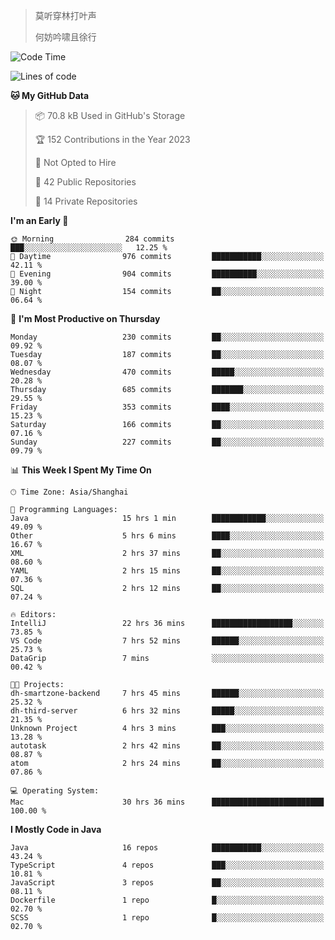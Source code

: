 > 莫听穿林打叶声
> 
> 何妨吟啸且徐行

<!-- ![Github Stats](https://github-readme-stats.vercel.app/api?username=catch6&count_private=true&show_icons=true&theme=gruvbox) -->

<!-- ![Top Langs](https://github-readme-stats.vercel.app/api/top-langs/?username=catch6&layout=compact) -->

<!--START_SECTION:waka-->
![Code Time](http://img.shields.io/badge/Code%20Time-33%20hrs%2042%20mins-blue)

![Lines of code](https://img.shields.io/badge/From%20Hello%20World%20I%27ve%20Written-9.3%20million%20lines%20of%20code-blue)

**🐱 My GitHub Data** 

> 📦 70.8 kB Used in GitHub's Storage 
 > 
> 🏆 152 Contributions in the Year 2023
 > 
> 🚫 Not Opted to Hire
 > 
> 📜 42 Public Repositories 
 > 
> 🔑 14 Private Repositories 
 > 
**I'm an Early 🐤** 

```text
🌞 Morning                284 commits         ███░░░░░░░░░░░░░░░░░░░░░░   12.25 % 
🌆 Daytime                976 commits         ███████████░░░░░░░░░░░░░░   42.11 % 
🌃 Evening                904 commits         ██████████░░░░░░░░░░░░░░░   39.00 % 
🌙 Night                  154 commits         ██░░░░░░░░░░░░░░░░░░░░░░░   06.64 % 
```
📅 **I'm Most Productive on Thursday** 

```text
Monday                   230 commits         ██░░░░░░░░░░░░░░░░░░░░░░░   09.92 % 
Tuesday                  187 commits         ██░░░░░░░░░░░░░░░░░░░░░░░   08.07 % 
Wednesday                470 commits         █████░░░░░░░░░░░░░░░░░░░░   20.28 % 
Thursday                 685 commits         ███████░░░░░░░░░░░░░░░░░░   29.55 % 
Friday                   353 commits         ████░░░░░░░░░░░░░░░░░░░░░   15.23 % 
Saturday                 166 commits         ██░░░░░░░░░░░░░░░░░░░░░░░   07.16 % 
Sunday                   227 commits         ██░░░░░░░░░░░░░░░░░░░░░░░   09.79 % 
```


📊 **This Week I Spent My Time On** 

```text
🕑︎ Time Zone: Asia/Shanghai

💬 Programming Languages: 
Java                     15 hrs 1 min        ████████████░░░░░░░░░░░░░   49.09 % 
Other                    5 hrs 6 mins        ████░░░░░░░░░░░░░░░░░░░░░   16.67 % 
XML                      2 hrs 37 mins       ██░░░░░░░░░░░░░░░░░░░░░░░   08.60 % 
YAML                     2 hrs 15 mins       ██░░░░░░░░░░░░░░░░░░░░░░░   07.36 % 
SQL                      2 hrs 12 mins       ██░░░░░░░░░░░░░░░░░░░░░░░   07.24 % 

🔥 Editors: 
IntelliJ                 22 hrs 36 mins      ██████████████████░░░░░░░   73.85 % 
VS Code                  7 hrs 52 mins       ██████░░░░░░░░░░░░░░░░░░░   25.73 % 
DataGrip                 7 mins              ░░░░░░░░░░░░░░░░░░░░░░░░░   00.42 % 

🐱‍💻 Projects: 
dh-smartzone-backend     7 hrs 45 mins       ██████░░░░░░░░░░░░░░░░░░░   25.32 % 
dh-third-server          6 hrs 32 mins       █████░░░░░░░░░░░░░░░░░░░░   21.35 % 
Unknown Project          4 hrs 3 mins        ███░░░░░░░░░░░░░░░░░░░░░░   13.28 % 
autotask                 2 hrs 42 mins       ██░░░░░░░░░░░░░░░░░░░░░░░   08.87 % 
atom                     2 hrs 24 mins       ██░░░░░░░░░░░░░░░░░░░░░░░   07.86 % 

💻 Operating System: 
Mac                      30 hrs 36 mins      █████████████████████████   100.00 % 
```

**I Mostly Code in Java** 

```text
Java                     16 repos            ███████████░░░░░░░░░░░░░░   43.24 % 
TypeScript               4 repos             ███░░░░░░░░░░░░░░░░░░░░░░   10.81 % 
JavaScript               3 repos             ██░░░░░░░░░░░░░░░░░░░░░░░   08.11 % 
Dockerfile               1 repo              █░░░░░░░░░░░░░░░░░░░░░░░░   02.70 % 
SCSS                     1 repo              █░░░░░░░░░░░░░░░░░░░░░░░░   02.70 % 
```




<!--END_SECTION:waka-->
